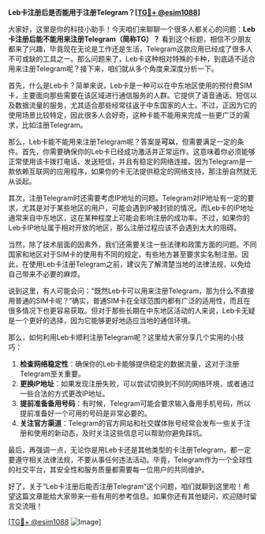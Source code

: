 **Leb卡注册后是否能用于注册Telegram？[[TG💪+ @esim1088](https://t.me/s/esim1088)]**

大家好，这里是你的科技小助手！今天咱们来聊聊一个很多人都关心的问题：**Leb卡注册后能不能用来注册Telegram（简称TG）？** 看到这个标题，相信不少朋友都来了兴趣，毕竟现在无论是工作还是生活，Telegram这款应用已经成了很多人不可或缺的工具之一。那么问题来了，Leb卡这种相对特殊的卡种，到底适不适合用来注册Telegram呢？接下来，咱们就从多个角度来深度分析一下。

首先，什么是Leb卡？简单来说，Leb卡是一种可以在中东地区使用的预付费SIM卡，主要面向那些需要在该区域进行通信服务的人群。它提供了语音通话、短信以及数据流量的服务，尤其适合那些经常往返于中东国家的人士。不过，正因为它的使用场景比较特定，因此很多人会好奇，这种卡能不能用来完成一些更广泛的需求，比如注册Telegram。

那么，Leb卡能不能用来注册Telegram呢？答案是**可以**，但需要满足一定的条件。首先，你需要确保你的Leb卡已经成功激活并正常运作。这意味着你必须能够正常使用该卡拨打电话、发送短信，并且有稳定的网络连接。因为Telegram是一款依赖互联网的应用程序，如果你的卡无法提供稳定的网络支持，那注册自然就无从谈起。

其次，注册Telegram时还需要考虑IP地址的问题。Telegram对IP地址有一定的要求，尤其是对于某些地区的用户，可能会遇到IP被封锁的情况。而Leb卡的IP地址通常来自中东地区，这在某种程度上可能会影响注册的成功率。不过，如果你的Leb卡IP地址属于相对开放的地区，那么注册过程应该不会遇到太大的阻碍。

当然，除了技术层面的因素外，我们还需要关注一些法律和政策方面的问题。不同国家和地区对于SIM卡的使用有不同的规定，有些地方甚至要求实名制注册。因此，在使用Leb卡注册Telegram之前，建议先了解清楚当地的法律法规，以免给自己带来不必要的麻烦。

说到这里，有人可能会问：“既然Leb卡可以用来注册Telegram，那为什么不直接用普通的SIM卡呢？”确实，普通SIM卡在全球范围内都有广泛的适用性，而且在很多情况下也更容易获取。但对于那些长期在中东地区活动的人来说，Leb卡无疑是一个更好的选择，因为它能够更好地适应当地的通信环境。

那么，如何利用Leb卡顺利注册Telegram呢？这里给大家分享几个实用的小技巧：

1. **检查网络稳定性**：确保你的Leb卡能够提供稳定的数据流量，这对于注册Telegram至关重要。
2. **更换IP地址**：如果发现注册失败，可以尝试切换到不同的网络环境，或者通过一些合法的方式更改IP地址。
3. **提前准备备用号码**：有时候，Telegram可能会要求输入备用手机号码，所以提前准备好一个可用的号码是非常必要的。
4. **关注官方渠道**：Telegram的官方网站和社交媒体账号经常会发布一些关于注册和使用的新动态，及时关注这些信息可以帮助你避免踩坑。

最后，再强调一点，无论你是用Leb卡还是其他类型的卡注册Telegram，都一定要遵守相关法律法规，不要从事任何违法活动。毕竟，Telegram作为一个全球性的社交平台，其安全性和服务质量都需要每一位用户的共同维护。

好了，关于“Leb卡注册后能否注册Telegram”这个问题，咱们就聊到这里啦！希望这篇文章能给大家带来一些有用的参考信息。如果你还有其他疑问，欢迎随时留言交流哦！

[[TG💪+ @esim1088](https://t.me/s/esim1088) ![Image](https://i.postimg.cc/4NQfJmqS/Snipaste-2025-05-13-00-14-12.png)]